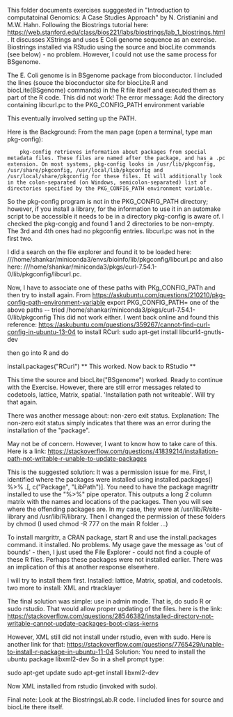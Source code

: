 This folder documents exercises sugggested in "Introduction to computatoinal Genomics: A Case Studies Approach" by N. Cristianini and
M.W. Hahn. 
Following the Biostrings tutorial here: https://web.stanford.edu/class/bios221/labs/biostrings/lab_1_biostrings.html . It discusses XStrings and uses E Coli genome sequence as an exercise. Biostrings installed via RStudio using the source and biocLite commands (see below) - no problem. However, I could not use the same process for BSgenome. 

The E. Coli genome is in BSgenome package from bioconductor. I included the lines (souce the bioconductor site for biocLite.R and biocLite(BSgenome) commands) in the R file itself and executed them as part of the R code. This did not work! The error message: Add the directory containing libcurl.pc to the PKG_CONFIG_PATH environment variable 


This eventually involved setting up the PATH.

Here is the Background:
From the man page (open a terminal, type man pkg-config):

        pkg-config retrieves information about packages from special metadata files. These files are named after the package, and has a .pc extension. On most systems, pkg-config looks in /usr/lib/pkgconfig, /usr/share/pkgconfig, /usr/local/lib/pkgconfig and /usr/local/share/pkgconfig for these files. It will additionally look in the colon-separated (on Windows, semicolon-separated) list of directories specified by the PKG_CONFIG_PATH environment variable.

So the pkg-config program is not in the PKG_CONFIG_PATH directory; however, if you install a library, for the information to use it in an automake script to be accessible it needs to be in a directory pkg-config is aware of.
I checked the pkg-congig and found 1 and 2 directories to be non-empty. The 3rd and 4th ones had no pkgconfig entries. libcurl.pc was not in the first two. 

I did a search on the file explorer and found it to be loaded here: ///home/shankar/miniconda3/envs/bioinfo/lib/pkgconfig/libcurl.pc and also here: ///home/shankar/miniconda3/pkgs/curl-7.54.1-0/lib/pkgconfig/libcurl.pc.

Now, I have to associate one of these paths with PKg_CONFIG_PATh and then try to install again. 
From https://askubuntu.com/questions/210210/pkg-config-path-environment-variable
export PKG_CONFIG_PATH= one of the above paths -- tried /home/shankar/miniconda3/pkgs/curl-7.54.1-0/lib/pkgconfig
This did not work either.
I went back online and found this reference: https://askubuntu.com/questions/359267/cannot-find-curl-config-in-ubuntu-13-04
to install RCurl: 
sudo apt-get install libcurl4-gnutls-dev

then go into R and do

install.packages("RCurl")
** This worked. Now back to RStudio **

 This time the source and biocLite("BSgenome") worked. 
 Ready to continue with the Exercise. However, there are still error messages related to codetools, lattice, Matrix, spatial. 'Installation path not writeable'. Will try that again. 
 
 There was another message about: non-zero exit status. Explanation: The non-zero exit status simply indicates that there was an error during the installation of the "package". 
 
 May not be of concern. However, I want to know how to take care of this.
 Here is a link: https://stackoverflow.com/questions/41839214/installation-path-not-writable-r-unable-to-update-packages
 
 This is the suggested solution:
 It was a permission issue for me. First, I identified where the packages were installed using installed.packages() %>% .[, c("Package", "LibPath")]. You need to have the package magrittr installed to use the "%>%" pipe operator. This outputs a long 2 column matrix with the names and locations of the packages. Then you will see where the offending packages are. In my case, they were at /usr/lib/R/site-library and /usr/lib/R/library. Then I changed the permission of these folders by chmod (I used chmod -R 777 on the main R folder ...)
 
To install margrittr, a CRAN package, start R and use the install.packages command. it installed. No problems. My usage gave the message as 'out of bounds' - then, I just used the File Explorer - could not find a couple of these R files. Perhaps these packages were not installed earlier. There was an implication of this at another response elsewhere.

I will try to install them first. Installed: lattice, Matrix, spatial, and codetools. two more to install: XML and rtracklayer

The final solution was simple: use in admin mode. That is, do sudo R or sudo rstudio. That would allow proper updating of the files. here is the link: https://stackoverflow.com/questions/28546382/installed-directory-not-writable-cannot-update-packages-boot-class-kerns 

However, XML still did not install under rstudio, even with sudo. Here is another link for that:
https://stackoverflow.com/questions/7765429/unable-to-install-r-package-in-ubuntu-11-04 
Solution:
You need to install the ubuntu package libxml2-dev So in a shell prompt type:

sudo apt-get update
sudo apt-get install libxml2-dev

Now XML installed from rstudio (invoked with sudo). 

Final note: Look at the BiostringsLab.R code. I included lines for source and biocLite there itself. 


 
 
 
